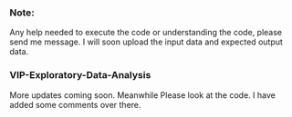### Note:
Any help needed to execute the code or understanding the code, please send me message. I will soon upload the input data and expected output data.

### VIP-Exploratory-Data-Analysis

More updates coming soon. Meanwhile Please look at the code. I have added some comments over there.  
